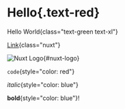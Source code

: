 # Hello{.text-red}

Hello World{class="text-green text-xl"}

[Link](https://nuxt.com){class="nuxt"}

![Nuxt Logo](https://nuxt.com/assets/design-kit/logo/icon-green.svg){#nuxt-logo}

`code`{style="color: red"}

_italic_{style="color: blue"}

**bold**{style="color: blue"}!
